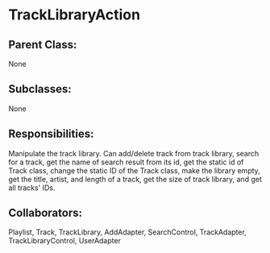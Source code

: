 # TrackLibraryAction

## Parent Class:
None

## Subclasses:
None

## Responsibilities:
Manipulate the track library. Can add/delete track from track library, search for a track, get the name of search result from its id,
get the static id of Track class, change the static ID of the Track class, make the library empty, get the title, artist, and length of a track,
get the size of track library, and get all tracks' IDs.

## Collaborators:
Playlist, Track, TrackLibrary, AddAdapter, SearchControl, TrackAdapter, TrackLibraryControl, UserAdapter

